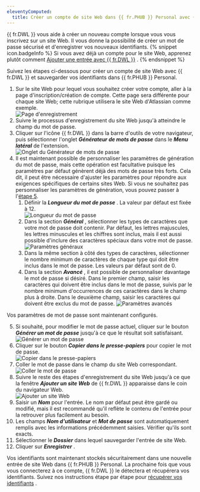 ```yaml
---
eleventyComputed:
  title: Créer un compte de site Web dans {{ fr.PHUB }} Personal avec {{ fr.DWL }}
---
```

{{ fr.DWL }} vous aide à créer un nouveau compte lorsque vous vous inscrivez sur un site Web. Il vous donne la possibilité de créer un mot de passe sécurisé et d&apos;enregistrer vos nouveaux identifiants. 
{% snippet icon.badgeInfo %} 
Si vous avez déjà un compte pour le site Web, apprenez plutôt comment [Ajouter une entrée avec {{ fr.DWL }}](/fr/hub/dwl/using-devolutions-web-login/using-dwl-with-hub-personal/add-entry-hub-personal-dwl/) . 
{% endsnippet %}
 
Suivez les étapes ci-dessous pour créer un compte de site Web avec {{ fr.DWL }} et sauvegarder vos identifiants dans {{ fr.PHUB }} Personal.  

1. Sur le site Web pour lequel vous souhaitez créer votre compte, aller à la page d&apos;inscription/création de compte. Cette page sera différente pour chaque site Web; cette rubrique utilisera le site Web d&apos;Atlassian comme exemple.  
![Page d'enregistrement](/img/fr/hub/Hub2093.png) 
1. Suivre le processus d&apos;enregistrement du site Web jusqu&apos;à atteindre le champ du mot de passe. 
1. Cliquer sur l&apos;icône {{ fr.DWL }} dans la barre d&apos;outils de votre navigateur, puis sélectionner l&apos;onglet ***Générateur de mots de passe*** dans le ***Menu latéral*** de l&apos;extension.  
![Onglet du Générateur de mots de passe](/img/fr/hub/Hub2102.png) 
1. Il est maintenant possible de personnaliser les paramètres de génération du mot de passe, mais cette opération est facultative puisque les paramètres par défaut génèrent déjà des mots de passe très forts. Cela dit, il peut être nécessaire d&apos;ajuster les paramètres pour répondre aux exigences spécifiques de certains sites Web. Si vous ne souhaitez pas personnaliser les paramètres de génération, vous pouvez passer à l'<a href="#5">étape 5</a>. 
    1. Définir la ***Longueur du mot de passe*** . La valeur par défaut est fixée à 12.  
    ![Longueur du mot de passe](/img/fr/hub/Hub2103.png) 
    1. Dans la section ***Général*** , sélectionner les types de caractères que votre mot de passe doit contenir. Par défaut, les lettres majuscules, les lettres minuscules et les chiffres sont inclus, mais il est aussi possible d&apos;inclure des caractères spéciaux dans votre mot de passe.  
    ![Paramètres généraux](/img/fr/hub/Hub2104.png) 
    1. Dans la même section à côté des types de caractères, sélectionner le nombre minimum de caractères de chaque type qui doit être inclus dans le mot de passe. Les valeurs par défaut sont de 0. 
    1. Dans la section ***Avancé*** , il est possible de personnaliser davantage le mot de passe si désiré. Dans le premier champ, saisir les caractères qui doivent être inclus dans le mot de passe, suivis par le nombre minimum d&apos;occurrences de ces caractères dans le champ plus à droite. Dans le deuxième champ, saisir les caractères qui doivent être exclus du mot de passe. 
    ![Paramètres avancés](/img/fr/hub/Hub2105.png) 

Vos paramètres de mot de passe sont maintenant configurés. 

5. <a name="5"></a>Si souhaité, pour modifier le mot de passe actuel, cliquer sur le bouton ***Générer un mot de passe*** jusqu&apos;à ce que le résultat soit satisfaisant.  
![Générer un mot de passe](/img/fr/hub/Hub2106.png) 
1. Cliquer sur le bouton ***Copier dans le presse-papiers*** pour copier le mot de passe.  
![Copier dans le presse-papiers](/img/fr/hub/Hub2107.png)  
1. Coller le mot de passe dans le champ du site Web correspondant.  
![Coller le mot de passe](/img/fr/hub/Hub2100.png) 
1. Suivre le reste des étapes d&apos;enregistrement du site Web jusqu&apos;à ce que la fenêtre ***Ajouter un site Web*** de {{ fr.DWL }} apparaisse dans le coin du navigateur Web.  
![Ajouter un site Web](/img/fr/hub/Hub2108.png) 
1. Saisir un ***Nom*** pour l&apos;entrée. Le nom par défaut peut être gardé ou modifié, mais il est recommandé qu&apos;il reflète le contenu de l&apos;entrée pour la retrouver plus facilement au besoin. 
1. Les champs ***Nom d&apos;utilisateur*** et ***Mot de passe*** sont automatiquement remplis avec les informations précédemment saisies. Vérifier qu&apos;ils sont exacts. 
1. Sélectionner le ***Dossier*** dans lequel sauvegarder l&apos;entrée de site Web. 
1. Cliquer sur ***Enregistrer*** .  

Vos identifiants sont maintenant stockés sécuritairement dans une nouvelle entrée de site Web dans {{ fr.PHUB }} Personal. La prochaine fois que vous vous connecterez à ce compte, {{ fr.DWL }} le détectera et récupérera vos identifiants. Suivez nos instructions étape par étape pour [récupérer vos identifiants](/fr/hub/dwl/using-devolutions-web-login/using-dwl-with-hub-personal/retrieve-credentials-hub-personal/) . 

